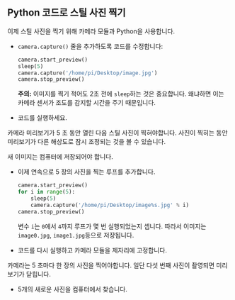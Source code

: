 ## Python 코드로 스틸 사진 찍기

이제 스틸 사진을 찍기 위해 카메라 모듈과 Python을 사용합니다.

- `camera.capture()` 줄을 추가하도록 코드를 수정합니다:

    ```python
    camera.start_preview()
    sleep(5)
    camera.capture('/home/pi/Desktop/image.jpg')
    camera.stop_preview()
    ```

    **주의:** 이미지를 찍기 적어도 2초 전에 `sleep`하는 것은 중요합니다. 왜냐하면 이는 카메라 센서가 조도를 감지할 시간을 주기 때문입니다.

- 코드를 실행하세요.

카메라 미리보기가 5 초 동안 열린 다음 스틸 사진이 찍혀야합니다. 사진이 찍히는 동안 미리보기가 다른 해상도로 잠시 조정되는 것을 볼 수 있습니다.

새 이미지는 컴퓨터에 저장되어야 합니다.

- 이제 연속으로 5 장의 사진을 찍는 루프를 추가합니다.

    ```python
    camera.start_preview()
    for i in range(5):
        sleep(5)
        camera.capture('/home/pi/Desktop/image%s.jpg' % i)
    camera.stop_preview()
    ```

    변수 `i`는 `0`에서 `4`까지 루프가 몇 번 실행되었는지 셉니다. 따라서 이미지는 `image0.jpg`, `image1.jpg`등으로 저장됩니다.

- 코드를 다시 실행하고 카메라 모듈을 제자리에 고정합니다.

카메라는 5 초마다 한 장의 사진을 찍어야합니다. 일단 다섯 번째 사진이 촬영되면 미리보기가 닫힙니다.

- 5개의 새로운 사진을 컴퓨터에서 찾습니다.
